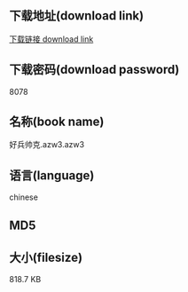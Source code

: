 ## 下载地址(download link)
[下载链接 download link](https://tutu365.netlify.app/?s=%E5%A5%BD%E5%85%B5%E5%B8%85%E5%85%8B.azw3)

## 下载密码(download password)
8078

## 名称(book name)
好兵帅克.azw3.azw3

## 语言(language)
chinese

## MD5


## 大小(filesize)
818.7 KB
